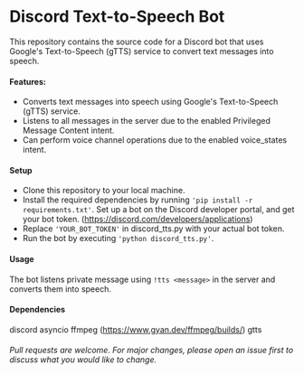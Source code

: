 # Discord Text-to-Speech Bot


This repository contains the source code for a Discord bot that uses Google's Text-to-Speech (gTTS) service to convert text messages into speech.

#### Features:
- Converts text messages into speech using Google's Text-to-Speech (gTTS) service.
- Listens to all messages in the server due to the enabled Privileged Message Content intent.
- Can perform voice channel operations due to the enabled voice_states intent.


#### Setup
- Clone this repository to your local machine.
- Install the required dependencies by running `'pip install -r requirements.txt'`.
Set up a bot on the Discord developer portal, and get your bot token. (https://discord.com/developers/applications)
- Replace `'YOUR_BOT_TOKEN'` in discord_tts.py with your actual bot token.
- Run the bot by executing `'python discord_tts.py'`.

#### Usage
The bot listens private message using `!tts <message>` in the server and converts them into speech.

#### Dependencies
discord
asyncio
ffmpeg (https://www.gyan.dev/ffmpeg/builds/)
gtts



###### Pull requests are welcome. For major changes, please open an issue first to discuss what you would like to change.